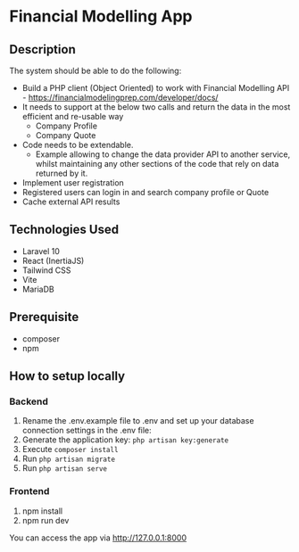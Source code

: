 # Financial Modelling App

## Description
The system should be able to do the following:

- Build a PHP client (Object Oriented) to work with Financial Modelling API - https://financialmodelingprep.com/developer/docs/
- It needs to support at the below two calls and return the data in the most efficient and re-usable way
    - Company Profile
    - Company Quote
- Code needs to be extendable.
    - Example allowing to change the data provider API to another service, whilst maintaining any other sections of the code that rely on data returned by it.
- Implement user registration
- Registered users can login in and search company profile or Quote
- Cache external API results


## Technologies Used
- Laravel 10
- React (InertiaJS)
- Tailwind CSS
- Vite
- MariaDB

## Prerequisite
- composer
- npm

## How to setup locally
### Backend
1. Rename the .env.example file to .env and set up your database connection settings in the .env file:
2. Generate the application key: 
    `php artisan key:generate`
3. Execute `composer install`
4. Run `php artisan migrate`
5. Run `php artisan serve`

### Frontend
1. npm install
2. npm run dev

You can access the app via http://127.0.0.1:8000

